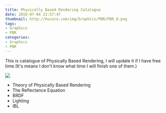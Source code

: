 ```yaml
---
title: Physically Based Rendering Catalogue
date: 2018-07-04 21:57:47
thumbnail: http://hucoco.com/img/Graphics/PBR/PBR_0.png
tags: 
- Graphics
- PBR
categories:
- Graphics
- PBR
---
```

This is catalogue of Physically Based Rendering, I will update it if I have free time.(It's means I don't know what time I will finish one of them.)
 
![](http://hucoco.com/img/Graphics/PBR/PBR_0.png)

* Theory of Physically Based Rendering
* The Reflectance Equation
* BRDF
* Lighting
* IBL
